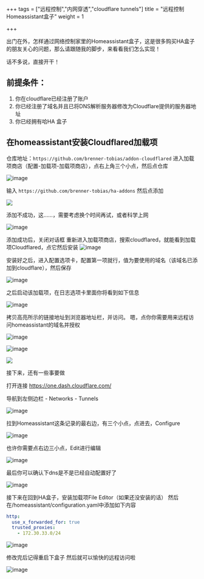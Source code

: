 +++
tags = ["远程控制","内网穿透","cloudflare tunnels"]
title = "远程控制Homeassistant盒子"
weight = 1

+++

出门在外，怎样通过网络控制家里的Homeassistant盒子，这是很多购买HA盒子的朋友关心的问题，那么请跟随我的脚步，来看看我们怎么实现！

话不多说，直接开干！

## 前提条件：

1. 你在cloudflare已经注册了账户
2. 你已经注册了域名并且已将DNS解析服务器修改为Cloudflare提供的服务器地址
3. 你已经拥有哈HA 盒子

## 在homeassistant安装Cloudflared加载项

仓库地址：`https://github.com/brenner-tobias/addon-cloudflared`
进入加载项商店（配置-加载项-加载项商店），点右上角三个小点，然后点仓库

![image](https://pic.456766.xyz/typora/cda7a9c64acc4809d8466fe304777fea93f45e0c.png)





输入 `https://github.com/brenner-tobias/ha-addons`
然后点添加

![](https://pic.456766.xyz/202409042015658.png)



添加不成功，这……，需要考虑换个时间再试，或者科学上网

![image](https://pic.456766.xyz/typora/e376bf93b9fe52bdc9b0bcf5d044a071156e8d5a.jpeg)



添加成功后，关闭对话框
重新进入加载项商店，搜索cloudflared，就能看到加载项Cloudflared，点它然后安装
![image](https://pic.456766.xyz/typora/ef12e66234650b425c567041b7a0baea787a08a9.png)

安装好之后，进入配置选项卡，配置第一项就行，值为要使用的域名（该域名已添加到cloudflare），然后保存

![image](https://pic.456766.xyz/typora/e5dba2ce374adb105c3b7fe355b72fb5fd473207.png)





之后启动该加载项，在日志选项卡里面你将看到如下信息

![image](https://pic.456766.xyz/typora/81635a3de25d8b41bf0ecbd780d4acf80a205b9b.jpeg)



拷贝高亮所示的链接地址到浏览器地址栏，并访问。
嗯，点你你需要用来远程访问homeassistant的域名并授权

![image](https://pic.456766.xyz/typora/5299cf9db6074dd5a987b7fd1a09eabf25e2e2dc.png)







![image](https://pic.456766.xyz/typora/2f6ccf280e55f2353c3c5bcdfb123f294e229f7d.png)





![](https://pic.456766.xyz/typora/4cc884a49914861d78edabd6e2b7382bf653e112.png)





接下来，还有一些事要做

打开连接 https://one.dash.cloudflare.com/

导航到左侧边栏 - Networks - Tunnels



![image](https://pic.456766.xyz/typora/c348bb3f2c2797b5d74c8fb875159ddafe531304.jpeg)



拉到Homeassistant这条记录的最右边，有三个小点，点进去，Configure



![image](https://pic.456766.xyz/typora/4adc7d14223d9a250a0d0885e7fe5564573d6803.png)



也许你需要点右边三小点，Edit进行编辑

![image](https://pic.456766.xyz/typora/0205a3d16cfdbcbdea4c711c03cd571168621645.jpeg)



最后你可以确认下dns是不是已经自动配置好了

![image](https://pic.456766.xyz/typora/8b4aa7498406a60ce8d7cb017bb7775b1926e335.jpeg)





接下来在回到HA盒子，安装加载项File Editor（如果还没安装的话）
然后在/homeassistant/configuration.yaml中添加如下内容

```yaml
http:
  use_x_forwarded_for: true
  trusted_proxies:
    - 172.30.33.0/24
```



![image](https://pic.456766.xyz/typora/64e468b1b83fe3b9a0122105b58b389f6c07910d.jpeg)





修改完后记得重启下盒子
然后就可以愉快的远程访问啦



![image](https://pic.456766.xyz/typora/4e6b816376cee4395a5794dea3d6eda17aff3b61.png)

